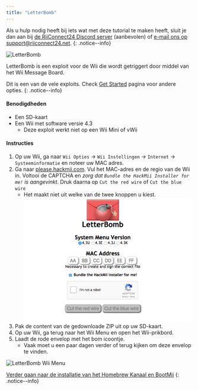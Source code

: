 ```yaml
---
title: "LetterBomb"
---
```


Als u hulp nodig heeft bij iets wat met deze tutorial te maken heeft, sluit je dan aan bij [de RiiConnect24 Discord server](https://discord.gg/b4Y7jfD) (aanbevolen) of [e-mail ons op support@riiconnect24.net](mailto:support@riiconnect24.net).
{: .notice--info}

![LetterBomb](/images/letterbomb.png)

LetterBomb is een exploit voor de Wii die wordt getriggert door middel van het Wii Message Board.

Dit is een van de vele exploits. Check [Get Started](/get-started) pagina voor andere opties.
{: .notice--info}

#### Benodigdheden
- Een SD-kaart
- Een Wii met software versie 4.3
   - Deze exploit werkt niet op een Wii Mini of vWii

#### Instructies

1. Op uw Wii, ga naar `Wii Opties` -> `Wii Instellingen` -> `Internet` -> `Systeeminformatie` en noteer uw MAC adres.
2. Ga naar [please.hackmii.com](https://please.hackmii.com). Vul het MAC-adres en de regio van de Wii in. Voltooi de CAPTCHA en *zorg dat `Bundle the HackMii Installer for me!` is aangevinkt*. Druk daarna op `Cut the red wire` of `Cut the blue wire`
   - Het maakt niet uit welke van de twee knoppen u kiest. ![HackMii Scherm](/images/Wii/LetterBomb-PC.png)
3. Pak de content van de gedownloade ZIP uit op uw SD-kaart.
4. Op uw Wii, ga terug naar het Wii Menu en open het Wii-prikbord.
5. Laadt de rode envelop met het bom icoontje.
   - Vaak moet u een paar dagen verder of terug kijken om deze envelop te vinden.

![LetterBomb Wii Menu](/images/Wii/LetterBomb-Wii.png)

[Verder gaan naar de installatie van het Homebrew Kanaal en BootMii](hbc)
{: .notice--info}
